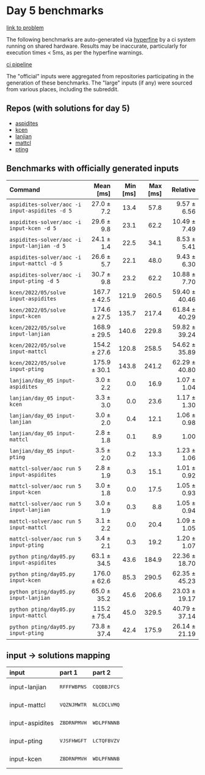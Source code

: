 # Day 5 benchmarks

[link to problem](http://adventofcode.com/2022/day/5)

The following benchmarks are auto-generated via [hyperfine](https://github.com/sharkdp/hyperfine) by a ci system running on shared hardware. Results may be inaccurate, particularly for execution times < 5ms, as per the hyperfine warnings.

[ci pipeline](http://ci.papercode.net:8080/teams/aoc2022/pipelines/aoc-compare-2022)

The "official" inputs were aggregated from repositories participating in the generation of these benchmarks. The "large" inputs (if any) were sourced from various places, including the subreddit.

## Repos (with solutions for day 5)


- [aspidites](https://github.com/aspidites/aoc2022)
- [kcen](https://github.com/kcen/AdventOfCode)
- [lanjian](https://github.com/LanJian/aoc-2022)
- [mattcl](https://github.com/mattcl/aoc2022)
- [pting](https://github.com/pting/aoc2022)

## Benchmarks with officially generated inputs
| Command | Mean [ms] | Min [ms] | Max [ms] | Relative |
|:---|---:|---:|---:|---:|
| `aspidites-solver/aoc -i input-aspidites -d 5` | 27.0 ± 7.2 | 13.4 | 57.8 | 9.57 ± 6.56 |
| `aspidites-solver/aoc -i input-kcen -d 5` | 29.6 ± 9.8 | 23.1 | 62.2 | 10.49 ± 7.49 |
| `aspidites-solver/aoc -i input-lanjian -d 5` | 24.1 ± 1.4 | 22.5 | 34.1 | 8.53 ± 5.41 |
| `aspidites-solver/aoc -i input-mattcl -d 5` | 26.6 ± 5.7 | 22.1 | 48.0 | 9.43 ± 6.30 |
| `aspidites-solver/aoc -i input-pting -d 5` | 30.7 ± 9.8 | 23.2 | 62.2 | 10.88 ± 7.70 |
| `kcen/2022/05/solve input-aspidites` | 167.7 ± 42.5 | 121.9 | 260.5 | 59.40 ± 40.46 |
| `kcen/2022/05/solve input-kcen` | 174.6 ± 27.5 | 135.7 | 217.4 | 61.84 ± 40.29 |
| `kcen/2022/05/solve input-lanjian` | 168.9 ± 29.5 | 140.6 | 229.8 | 59.82 ± 39.24 |
| `kcen/2022/05/solve input-mattcl` | 154.2 ± 27.6 | 120.8 | 258.5 | 54.62 ± 35.89 |
| `kcen/2022/05/solve input-pting` | 175.9 ± 30.1 | 143.8 | 241.2 | 62.29 ± 40.80 |
| `lanjian/day_05 input-aspidites` | 3.0 ± 2.2 | 0.0 | 16.9 | 1.07 ± 1.04 |
| `lanjian/day_05 input-kcen` | 3.3 ± 3.0 | 0.0 | 23.6 | 1.17 ± 1.30 |
| `lanjian/day_05 input-lanjian` | 3.0 ± 2.0 | 0.4 | 12.1 | 1.06 ± 0.98 |
| `lanjian/day_05 input-mattcl` | 2.8 ± 1.8 | 0.1 | 8.9 | 1.00 |
| `lanjian/day_05 input-pting` | 3.5 ± 2.0 | 0.2 | 13.3 | 1.23 ± 1.06 |
| `mattcl-solver/aoc run 5 input-aspidites` | 2.8 ± 1.9 | 0.3 | 15.1 | 1.01 ± 0.92 |
| `mattcl-solver/aoc run 5 input-kcen` | 3.0 ± 1.8 | 0.0 | 17.5 | 1.05 ± 0.93 |
| `mattcl-solver/aoc run 5 input-lanjian` | 3.0 ± 1.9 | 0.3 | 8.8 | 1.05 ± 0.94 |
| `mattcl-solver/aoc run 5 input-mattcl` | 3.1 ± 2.2 | 0.0 | 20.4 | 1.09 ± 1.05 |
| `mattcl-solver/aoc run 5 input-pting` | 3.4 ± 2.1 | 0.3 | 19.2 | 1.20 ± 1.07 |
| `python pting/day05.py input-aspidites` | 63.1 ± 34.5 | 43.6 | 184.9 | 22.36 ± 18.70 |
| `python pting/day05.py input-kcen` | 176.0 ± 62.6 | 85.3 | 290.5 | 62.35 ± 45.23 |
| `python pting/day05.py input-lanjian` | 65.0 ± 35.2 | 45.6 | 206.6 | 23.03 ± 19.17 |
| `python pting/day05.py input-mattcl` | 115.2 ± 75.4 | 45.0 | 329.5 | 40.79 ± 37.14 |
| `python pting/day05.py input-pting` | 73.8 ± 37.4 | 42.4 | 175.9 | 26.14 ± 21.19 |

## input -> solutions mapping
|input|part 1|part 2|
|:---|:---|:---|
|input-lanjian|<pre>RFFFWBPNS</pre>|<pre>CQQBBJFCS</pre>|
|input-mattcl|<pre>VQZNJMWTR</pre>|<pre>NLCDCLVMQ</pre>|
|input-aspidites|<pre>ZBDRNPMVH</pre>|<pre>WDLPFNNNB</pre>|
|input-pting|<pre>VJSFHWGFT</pre>|<pre>LCTQFBVZV</pre>|
|input-kcen|<pre>ZBDRNPMVH</pre>|<pre>WDLPFNNNB</pre>|
